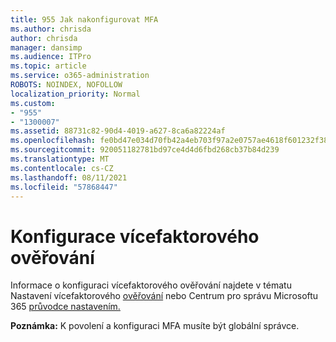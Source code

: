 ```yaml
---
title: 955 Jak nakonfigurovat MFA
ms.author: chrisda
author: chrisda
manager: dansimp
ms.audience: ITPro
ms.topic: article
ms.service: o365-administration
ROBOTS: NOINDEX, NOFOLLOW
localization_priority: Normal
ms.custom:
- "955"
- "1300007"
ms.assetid: 88731c82-90d4-4019-a627-8ca6a82224af
ms.openlocfilehash: fe0bd47e034d70fb42a4eb703f97a2e0757ae4618f601232f385346954389f86
ms.sourcegitcommit: 920051182781bd97ce4d4d6fbd268cb37b84d239
ms.translationtype: MT
ms.contentlocale: cs-CZ
ms.lasthandoff: 08/11/2021
ms.locfileid: "57868447"
---
```

# <a name="configure-multifactor-authentication"></a>Konfigurace vícefaktorového ověřování

Informace o konfiguraci vícefaktorového ověřování najdete v tématu Nastavení vícefaktorového [ověřování](https://docs.microsoft.com/microsoft-365/admin/security-and-compliance/set-up-multi-factor-authentication) nebo Centrum pro správu Microsoftu 365 [průvodce nastavením.](https://admin.microsoft.com/AdminPortal/Home?ref=/modernonboarding/mfasetupguide)

**Poznámka:** K povolení a konfiguraci MFA musíte být globální správce.
